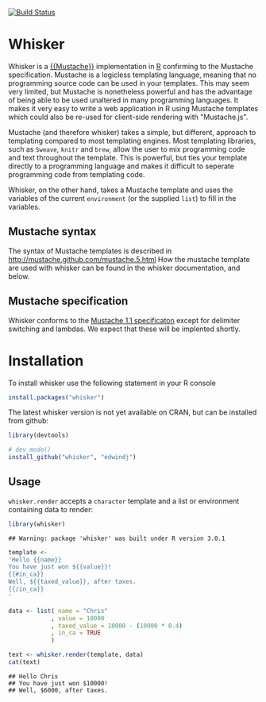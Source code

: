 [![Build Status](https://travis-ci.org/edwindj/whisker.png?branch=master)](https://travis-ci.org/edwindj/whisker)

Whisker
=======

Whisker is a [{{Mustache}}](http://mustache.github.com) implementation in 
[R](http://www.r-project.org/) confirming to the Mustache specification.
Mustache is a logicless templating language, meaning that no programming source
code can be used in your templates. This may seem very limited, but Mustache is 
nonetheless powerful and has the advantage of being able to be used unaltered in 
many programming languages. It makes it very easy to write a web application in R 
using Mustache templates which could also be re-used for client-side rendering with
"Mustache.js".

Mustache (and therefore whisker) takes a simple, but different, approach to
templating compared to most templating engines. Most templating libraries, 
such as `Sweave`, `knitr` and `brew`, allow the user to mix programming code and text 
throughout the template. This is powerful, but ties your template directly
to a programming language and makes it difficult to seperate programming code from 
templating code.

Whisker, on the other hand, takes a Mustache template and uses the variables of the 
current `environment` (or the supplied `list`) to fill in the variables.

Mustache syntax
---------------

The syntax of Mustache templates is described in http://mustache.github.com/mustache.5.html 
How the mustache template are used with whisker can be found in the whisker documentation, and below.

Mustache specification
----------------------
Whisker conforms to the [Mustache 1.1 specificaton](https://github.com/mustache/spec) except for delimiter switching and
lambdas. We expect that these will be implented shortly.

Installation
============

To install whisker use the following statement in your R console

```r
install.packages("whisker")
```

The latest whisker version is not yet available on CRAN, but can be installed from github:

```r
library(devtools)

# dev_mode()
install_github("whisker", "edwindj")
```

Usage
-----

`whisker.render` accepts a `character` template and a list or environment containing data to render:


```r
library(whisker)
```

```
## Warning: package 'whisker' was built under R version 3.0.1
```

```r
template <- 
'Hello {{name}}
You have just won ${{value}}!
{{#in_ca}}
Well, ${{taxed_value}}, after taxes.
{{/in_ca}}
'

data <- list( name = "Chris"
            , value = 10000
            , taxed_value = 10000 - (10000 * 0.4)
            , in_ca = TRUE
            )

text <- whisker.render(template, data)
cat(text)
```

```
## Hello Chris
## You have just won $10000!
## Well, $6000, after taxes.
```

